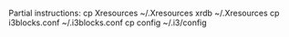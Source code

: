 Partial instructions:
cp Xresources ~/.Xresources
xrdb ~/.Xresources
cp i3blocks.conf ~/.i3blocks.conf
cp config ~/.i3/config
